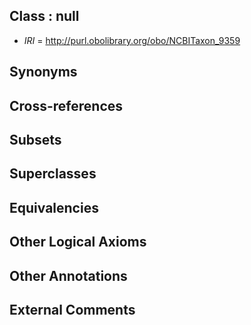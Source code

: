 
## Class : null

 * *IRI* = http://purl.obolibrary.org/obo/NCBITaxon_9359

## Synonyms


## Cross-references


## Subsets


## Superclasses


## Equivalencies


## Other Logical Axioms


## Other Annotations


## External Comments

